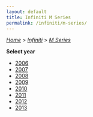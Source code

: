 ```yaml
---
layout: default
title: Infiniti M Series
permalink: /infiniti/m-series/
---
```

[*Home*](/) > [*Infiniti*](/infiniti/) > [*M Series*](/infiniti/m-series/)

**Select year**

- [2006](/infiniti/m-series/2006/)
- [2007](/infiniti/m-series/2007/)
- [2008](/infiniti/m-series/2008/)
- [2009](/infiniti/m-series/2009/)
- [2010](/infiniti/m-series/2010/)
- [2011](/infiniti/m-series/2011/)
- [2012](/infiniti/m-series/2012/)
- [2013](/infiniti/m-series/2013/)